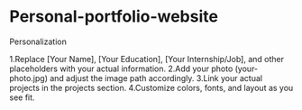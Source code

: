 # Personal-portfolio-website
Personalization

1.Replace [Your Name], [Your Education], [Your Internship/Job], and other placeholders with your actual information.
2.Add your photo (your-photo.jpg) and adjust the image path accordingly.
3.Link your actual projects in the projects section.
4.Customize colors, fonts, and layout as you see fit.
